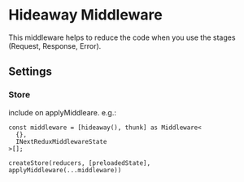 # Hideaway Middleware

This middleware helps to reduce the code when you use the stages (Request, Response, Error).

## Settings

### Store

include on applyMiddleare. e.g.:

```
const middleware = [hideaway(), thunk] as Middleware<
  {},
  INextReduxMiddlewareState
>[];

createStore(reducers, [preloadedState], applyMiddleware(...middleware))
```
